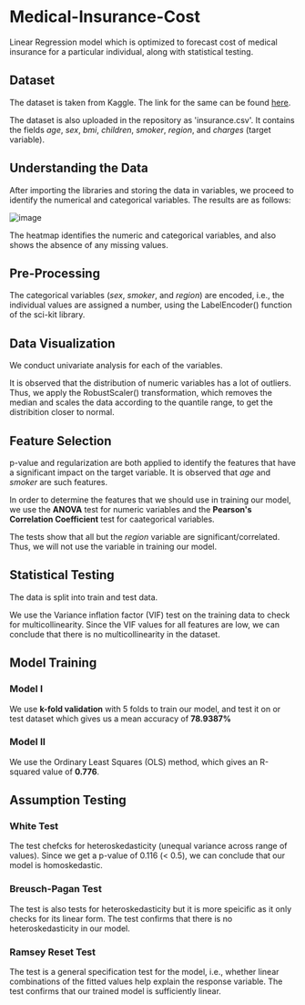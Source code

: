 # Medical-Insurance-Cost
Linear Regression model which is optimized to forecast cost of medical insurance for a particular individual, along with statistical testing.

## Dataset
The dataset is taken from Kaggle. The link for the same can be found [here](https://www.kaggle.com/mirichoi0218/insurance).

The dataset is also uploaded in the repository as 'insurance.csv'. It contains the fields _age_, _sex_, _bmi_, _children_, _smoker_, _region_, and _charges_ (target variable).

## Understanding the Data 
After importing the libraries and storing the data in variables, we proceed to identify the numerical and categorical variables. The results are as follows:

![image](https://user-images.githubusercontent.com/59526423/122636153-58376880-d105-11eb-8ecd-d3c50555953b.png)

The heatmap identifies the numeric and categorical variables, and also shows the absence of any missing values.

## Pre-Processing
The categorical variables (_sex_, _smoker_, and _region_) are encoded, i.e., the individual values are assigned a number, using the LabelEncoder() function of the sci-kit library.   

## Data Visualization
We conduct univariate analysis for each of the variables. 

It is observed that the distribution of numeric variables has a lot of outliers. Thus, we apply the RobustScaler() transformation, which removes the median and scales the data according to the quantile range, to get the distribition closer to normal. 

## Feature Selection
p-value and regularization are both applied to identify the features that have a significant impact on the target variable. It is observed that _age_ and _smoker_ are such features.

In order to determine the features that we should use in training our model, we use the **ANOVA** test for numeric variables and the **Pearson's Correlation Coefficient** test for caategorical variables.

The tests show that all but the _region_ variable are significant/correlated. Thus, we will not use the variable in training our model.

## Statistical Testing 
The data is split into train and test data. 

We use the Variance inflation factor (VIF) test on the training data to check for multicollinearity. Since the VIF values for all features are low, we can conclude that there is no multicollinearity in the dataset.

## Model Training

### Model I
We use **k-fold validation** with 5 folds to train our model, and test it on or test dataset which gives us a mean accuracy of **78.9387%**

### Model II
We use the Ordinary Least Squares (OLS) method, which gives an R-squared value of **0.776**. 

## Assumption Testing
### White Test
The test chefcks for heteroskedasticity (unequal variance across range of values). Since we get a p-value of 0.116 (< 0.5), we can conclude that our model is homoskedastic.

### Breusch-Pagan Test
The test is also tests for heteroskedasticity but it is more speicific as it only checks for its linear form. The test confirms that there is no heteroskedasticity in our model.

### Ramsey Reset Test
The test is a general specification test for the model, i.e., whether linear combinations of the fitted values help explain the response variable. The test confirms that our trained model is sufficiently linear.

